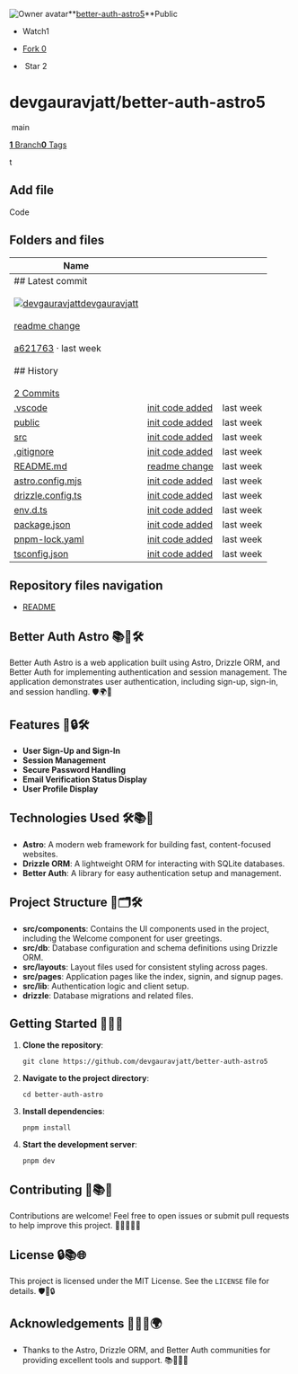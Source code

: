 ![Owner avatar](https://avatars.githubusercontent.com/u/134186834?s=48&v=4)**[better-auth-astro5](https://github.com/devgauravjatt/better-auth-astro5)**Public

- Watch1
    
- [Fork 0](https://github.com/devgauravjatt/better-auth-astro5/fork)
    
-  Star 2
    

# devgauravjatt/better-auth-astro5

 main

[**1** Branch](https://github.com/devgauravjatt/better-auth-astro5/branches)[**0** Tags](https://github.com/devgauravjatt/better-auth-astro5/tags)

t

## Add file

Code

## Folders and files

|Name|||
|---|---|---|
|## Latest commit<br><br>[![devgauravjatt](https://avatars.githubusercontent.com/u/134186834?v=4&size=40)](https://github.com/devgauravjatt)[devgauravjatt](https://github.com/devgauravjatt/better-auth-astro5/commits?author=devgauravjatt)<br><br>[readme change](https://github.com/devgauravjatt/better-auth-astro5/commit/a62176374ab0d7cd73534bcc114008847d0ddd5d)<br><br>[a621763](https://github.com/devgauravjatt/better-auth-astro5/commit/a62176374ab0d7cd73534bcc114008847d0ddd5d) · last week<br><br>## History<br><br>[2 Commits](https://github.com/devgauravjatt/better-auth-astro5/commits/main/)|   |   |
|[.vscode](https://github.com/devgauravjatt/better-auth-astro5/tree/main/.vscode ".vscode")|[init code added](https://github.com/devgauravjatt/better-auth-astro5/commit/7792f2c55382a0082931d162f0ba1b2596dc2ef4 "init code added")|last week|
|[public](https://github.com/devgauravjatt/better-auth-astro5/tree/main/public "public")|[init code added](https://github.com/devgauravjatt/better-auth-astro5/commit/7792f2c55382a0082931d162f0ba1b2596dc2ef4 "init code added")|last week|
|[src](https://github.com/devgauravjatt/better-auth-astro5/tree/main/src "src")|[init code added](https://github.com/devgauravjatt/better-auth-astro5/commit/7792f2c55382a0082931d162f0ba1b2596dc2ef4 "init code added")|last week|
|[.gitignore](https://github.com/devgauravjatt/better-auth-astro5/blob/main/.gitignore ".gitignore")|[init code added](https://github.com/devgauravjatt/better-auth-astro5/commit/7792f2c55382a0082931d162f0ba1b2596dc2ef4 "init code added")|last week|
|[README.md](https://github.com/devgauravjatt/better-auth-astro5/blob/main/README.md "README.md")|[readme change](https://github.com/devgauravjatt/better-auth-astro5/commit/a62176374ab0d7cd73534bcc114008847d0ddd5d "readme change")|last week|
|[astro.config.mjs](https://github.com/devgauravjatt/better-auth-astro5/blob/main/astro.config.mjs "astro.config.mjs")|[init code added](https://github.com/devgauravjatt/better-auth-astro5/commit/7792f2c55382a0082931d162f0ba1b2596dc2ef4 "init code added")|last week|
|[drizzle.config.ts](https://github.com/devgauravjatt/better-auth-astro5/blob/main/drizzle.config.ts "drizzle.config.ts")|[init code added](https://github.com/devgauravjatt/better-auth-astro5/commit/7792f2c55382a0082931d162f0ba1b2596dc2ef4 "init code added")|last week|
|[env.d.ts](https://github.com/devgauravjatt/better-auth-astro5/blob/main/env.d.ts "env.d.ts")|[init code added](https://github.com/devgauravjatt/better-auth-astro5/commit/7792f2c55382a0082931d162f0ba1b2596dc2ef4 "init code added")|last week|
|[package.json](https://github.com/devgauravjatt/better-auth-astro5/blob/main/package.json "package.json")|[init code added](https://github.com/devgauravjatt/better-auth-astro5/commit/7792f2c55382a0082931d162f0ba1b2596dc2ef4 "init code added")|last week|
|[pnpm-lock.yaml](https://github.com/devgauravjatt/better-auth-astro5/blob/main/pnpm-lock.yaml "pnpm-lock.yaml")|[init code added](https://github.com/devgauravjatt/better-auth-astro5/commit/7792f2c55382a0082931d162f0ba1b2596dc2ef4 "init code added")|last week|
|[tsconfig.json](https://github.com/devgauravjatt/better-auth-astro5/blob/main/tsconfig.json "tsconfig.json")|[init code added](https://github.com/devgauravjatt/better-auth-astro5/commit/7792f2c55382a0082931d162f0ba1b2596dc2ef4 "init code added")|last week|

## Repository files navigation

- [README](https://github.com/devgauravjatt/better-auth-astro5#)

## Better Auth Astro 📚🌟🛠️

[](https://github.com/devgauravjatt/better-auth-astro5#better-auth-astro-%EF%B8%8F)

Better Auth Astro is a web application built using Astro, Drizzle ORM, and Better Auth for implementing authentication and session management. The application demonstrates user authentication, including sign-up, sign-in, and session handling. 🛡️🌍🔐

## Features 🌟🔒🛠️

[](https://github.com/devgauravjatt/better-auth-astro5#features-%EF%B8%8F)

- **User Sign-Up and Sign-In**
- **Session Management**
- **Secure Password Handling**
- **Email Verification Status Display**
- **User Profile Display**

## Technologies Used 🛠️📚🔐

[](https://github.com/devgauravjatt/better-auth-astro5#technologies-used-%EF%B8%8F)

- **Astro**: A modern web framework for building fast, content-focused websites.
- **Drizzle ORM**: A lightweight ORM for interacting with SQLite databases.
- **Better Auth**: A library for easy authentication setup and management.

## Project Structure 📝🗂🛠️

[](https://github.com/devgauravjatt/better-auth-astro5#project-structure-%EF%B8%8F)

- **src/components**: Contains the UI components used in the project, including the Welcome component for user greetings.
- **src/db**: Database configuration and schema definitions using Drizzle ORM.
- **src/layouts**: Layout files used for consistent styling across pages.
- **src/pages**: Application pages like the index, signin, and signup pages.
- **src/lib**: Authentication logic and client setup.
- **drizzle**: Database migrations and related files.

## Getting Started 🚀🔧🏃

[](https://github.com/devgauravjatt/better-auth-astro5#getting-started-)

1. **Clone the repository**:
    
    ```shell
    git clone https://github.com/devgauravjatt/better-auth-astro5
    ```
    
2. **Navigate to the project directory**:
    
    ```shell
    cd better-auth-astro
    ```
    
3. **Install dependencies**:
    
    ```shell
    pnpm install
    ```
    
4. **Start the development server**:
    
    ```shell
    pnpm dev
    ```
    

## Contributing 🙌📚🔧

[](https://github.com/devgauravjatt/better-auth-astro5#contributing-)

Contributions are welcome! Feel free to open issues or submit pull requests to help improve this project. 👨‍💻👷️‍♂️🌐

## License 🔒📚🌐

[](https://github.com/devgauravjatt/better-auth-astro5#license-)

This project is licensed under the MIT License. See the `LICENSE` file for details. 🛡️🔗🔒

## Acknowledgements 👨‍💻🌟🌍

[](https://github.com/devgauravjatt/better-auth-astro5#acknowledgements-)

- Thanks to the Astro, Drizzle ORM, and Better Auth communities for providing excellent tools and support. 📚👨‍🛠️🌐